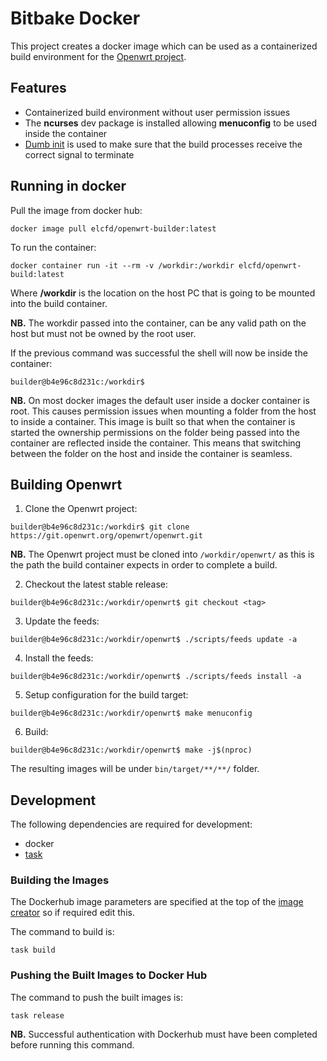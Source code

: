 # Bitbake Docker

This project creates a docker image which can be used as a containerized build environment for the [Openwrt project](https://openwrt.org/).

## Features
* Containerized build environment without user permission issues
* The **ncurses** dev package is installed allowing **menuconfig** to be used inside the container
* [Dumb init](https://github.com/Yelp/dumb-init) is used to make sure that the build processes receive the correct signal to terminate

## Running in docker

Pull the image from docker hub:

```
docker image pull elcfd/openwrt-builder:latest
```

To run the container:

```
docker container run -it --rm -v /workdir:/workdir elcfd/openwrt-build:latest
```

Where **/workdir** is the location on the host PC that is going to be mounted into the build container.

**NB.** The workdir passed into the container, can be any valid path on the host but must not be owned by the root user.

If the previous command was successful the shell will now be inside the container:

```
builder@b4e96c8d231c:/workdir$
```

**NB.** On most docker images the default user inside a docker container is root. This causes permission issues when mounting a folder from the host to inside a container. This image is built
so that when the container is started the ownership permissions on the folder being passed into the container are reflected inside the container. This means that switching between the folder
on the host and inside the container is seamless.

## Building Openwrt

1. Clone the Openwrt project:

```
builder@b4e96c8d231c:/workdir$ git clone https://git.openwrt.org/openwrt/openwrt.git
```

**NB.** The Openwrt project must be cloned into `/workdir/openwrt/` as this is the path the build container expects in order to complete a build.

2. Checkout the latest stable release:

```
builder@b4e96c8d231c:/workdir/openwrt$ git checkout <tag>
```

3. Update the feeds:

```
builder@b4e96c8d231c:/workdir/openwrt$ ./scripts/feeds update -a
```

4. Install the feeds:

```
builder@b4e96c8d231c:/workdir/openwrt$ ./scripts/feeds install -a
```

5. Setup configuration for the build target:

```
builder@b4e96c8d231c:/workdir/openwrt$ make menuconfig
```

6. Build:

```
builder@b4e96c8d231c:/workdir/openwrt$ make -j$(nproc)
```

The resulting images will be under `bin/target/**/**/` folder.

## Development

The following dependencies are required for development:
* docker
* [task](https://taskfile.dev/#/installation?id=install-script)

### Building the Images

The Dockerhub image parameters are specified at the top of the [image creator](image_creator.sh) so if required edit this.

The command to build is:

```
task build
```

### Pushing the Built Images to Docker Hub

The command to push the built images is:

```
task release
```

**NB.** Successful authentication with Dockerhub must have been completed before running this command.
